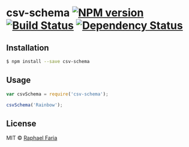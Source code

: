 # csv-schema [![NPM version][npm-image]][npm-url] [![Build Status][travis-image]][travis-url] [![Dependency Status][daviddm-image]][daviddm-url]
> 

## Installation

```sh
$ npm install --save csv-schema
```

## Usage

```js
var csvSchema = require('csv-schema');

csvSchema('Rainbow');
```
## License

MIT © [Raphael Faria]()


[npm-image]: https://badge.fury.io/js/csv-schema.svg
[npm-url]: https://npmjs.org/package/csv-schema
[travis-image]: https://travis-ci.org/raphaelfaria/csv-schema.svg?branch=master
[travis-url]: https://travis-ci.org/raphaelfaria/csv-schema
[daviddm-image]: https://david-dm.org/raphaelfaria/csv-schema.svg?theme=shields.io
[daviddm-url]: https://david-dm.org/raphaelfaria/csv-schema
